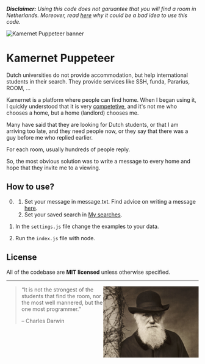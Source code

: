 _**Disclaimer:** Using this code does not garuantee that you will find a room in Netherlands. Moreover,
read [here](ADVICE.md#why-using-this-code-is-a-bad-idea) why it could be a bad idea to use this code._

![Kamernet Puppeteer banner](https://nomomon.github.io/projects/kamernet-puppeteer/assets/kamernet-puppeteer.jpeg)

# Kamernet Puppeteer

Dutch universities do not provide accommodation, but help international students in their search. They provide services
like SSH, funda, Pararius, ROOM, ...

Kamernet is a platform where people can find home. When I began using it, I quickly understood that it is
very [competetive](ADVICE.md#competition), and it's not me who chooses a home, but a home (landlord) chooses me.

Many have said that they are looking for Dutch students, or that I am arriving too late, and they need people now, or
they say that there was a guy before me who replied earlier.

For each room, usually hundreds of people reply.

So, the most obvious solution was to write a message to every home and hope that they invite me to a viewing.

## How to use?

0.
   1. Set your message in message.txt. Find advice on writing a message [here](ADVICE.md#message).
   2. Set your saved search in [My searches](https://kamernet.nl/account/alerts).

1. In the `settings.js` file change the examples to your data.

2. Run the `index.js` file with node.

## License

All of the codebase are **MIT licensed** unless otherwise specified.

---

<img src="images/charles-darwin.jpeg" width="250px" align="right"/>

> “It is not the strongest of the students that find the room, nor the most well mannered, but the one most programmer.”
>
> – Charles Darwin
